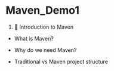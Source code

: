 # Maven_Demo1

1. 🔹 Introduction to Maven
- What is Maven?

- Why do we need Maven?

- Traditional vs Maven project structure
